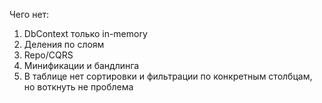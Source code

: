 Чего нет:
1) DbContext только in-memory
2) Деления по слоям
3) Repo/CQRS
4) Минификации и бандлинга
5) В таблице нет сортировки и фильтрации по конкретным столбцам, но воткнуть не проблема
